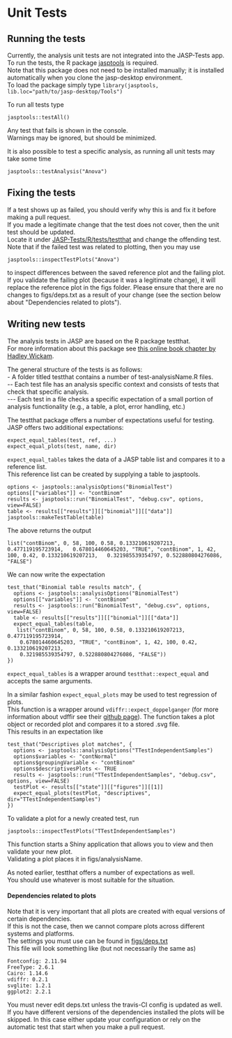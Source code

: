 Unit Tests
==========

Running the tests
-----------------

Currently, the analysis unit tests are not integrated into the JASP-Tests app.  
To run the tests, the R package [jasptools](https://github.com/jasp-stats/jasptools) is required.  
Note that this package does not need to be installed manually; it is installed automatically when you clone the jasp-desktop environment.  
To load the package simply type `library(jasptools, lib.loc="path/to/jasp-desktop/Tools")`

To run all tests type
```
jasptools::testAll()
```

Any test that fails is shown in the console.  
Warnings may be ignored, but should be minimized.

It is also possible to test a specific analysis, as running all unit tests may take some time
```
jasptools::testAnalysis("Anova")
```

Fixing the tests
----------------
If a test shows up as failed, you should verify why this is and fix it before making a pull request.  
If you made a legitimate change that the test does not cover, then the unit test should be updated.  
Locate it under [JASP-Tests/R/tests/testthat](https://github.com/jasp-stats/jasp-desktop/tree/development/JASP-Tests/R/tests/testthat) and change the offending test.  
Note that if the failed test was related to plotting, then you may use
```
jasptools::inspectTestPlots("Anova")
```
to inspect differences between the saved reference plot and the failing plot.  
If you validate the failing plot (because it was a legitimate change), it will replace the reference plot in the figs folder.
Please ensure that there are no changes to figs/deps.txt as a result of your change (see the section below about "Dependencies related to plots").

Writing new tests
-----------------
The analysis tests in JASP are based on the R package testthat.  
For more information about this package see [this online book chapter by Hadley Wickam](http://r-pkgs.had.co.nz/tests.html).

The general structure of the tests is as follows:  
\- A folder titled testthat contains a number of test-analysisName.R files.  
-- Each test file has an analysis specific context and consists of tests that check that specific analysis.  
--- Each test in a file checks a specific expectation of a small portion of analysis functionality (e.g., a table, a plot, error handling, etc.)  

The testthat package offers a number of expectations useful for testing.  
JASP offers two additional expectations:
```
expect_equal_tables(test, ref, ...)
expect_equal_plots(test, name, dir)
```
`expect_equal_tables` takes the data of a JASP table list and compares it to a reference list.  
This reference list can be created by supplying a table to jasptools.
```
options <- jasptools::analysisOptions("BinomialTest")
options[["variables"]] <- "contBinom"
results <- jasptools::run("BinomialTest", "debug.csv", options, view=FALSE)
table <- results[["results"]][["binomial"]][["data"]]
jasptools::makeTestTable(table)
```
The above returns the output

`list("contBinom", 0, 58, 100, 0.58, 0.133210619207213, 0.477119195723914,  
 0.678014460645203, "TRUE", "contBinom", 1, 42, 100, 0.42, 0.133210619207213,  
 0.321985539354797, 0.522880804276086, "FALSE")`

We can now write the expectation
```
test_that("Binomial table results match", {
  options <- jasptools::analysisOptions("BinomialTest")
  options[["variables"]] <- "contBinom"
  results <- jasptools::run("BinomialTest", "debug.csv", options, view=FALSE)
  table <- results[["results"]][["binomial"]][["data"]]
  expect_equal_tables(table,
   list("contBinom", 0, 58, 100, 0.58, 0.133210619207213, 0.477119195723914,
    0.678014460645203, "TRUE", "contBinom", 1, 42, 100, 0.42, 0.133210619207213,
    0.321985539354797, 0.522880804276086, "FALSE"))
})
```

`expect_equal_tables` is a wrapper around `testthat::expect_equal` and accepts the same arguments.

In a similar fashion `expect_equal_plots` may be used to test regression of plots.  
This function is a wrapper around `vdiffr::expect_doppelganger` (for more information about vdffir see their [github page](https://github.com/lionel-/vdiffr)).
The function takes a plot object or recorded plot and compares it to a stored .svg file.  
This results in an expectation like
```
test_that("Descriptives plot matches", {
  options <- jasptools::analysisOptions("TTestIndependentSamples")
  options$variables <- "contNormal"
  options$groupingVariable <- "contBinom"
  options$descriptivesPlots <- TRUE
  results <- jasptools::run("TTestIndependentSamples", "debug.csv", options, view=FALSE)
  testPlot <- results[["state"]][["figures"]][[1]]
  expect_equal_plots(testPlot, "descriptives", dir="TTestIndependentSamples")
})
```
To validate a plot for a newly created test, run
```
jasptools::inspectTestPlots("TTestIndependentSamples")
```
This function starts a Shiny application that allows you to view and then validate your new plot.  
Validating a plot places it in figs/analysisName.

As noted earlier, testthat offers a number of expectations as well.  
You should use whatever is most suitable for the situation.

#### Dependencies related to plots
Note that it is very important that all plots are created with equal versions of certain dependencies.  
If this is not the case, then we cannot compare plots across different systems and platforms.  
The settings you must use can be found in [figs/deps.txt](https://github.com/jasp-stats/jasp-desktop/blob/development/JASP-Tests/R/tests/figs/deps.txt)  
This file will look something like (but not necessarily the same as)
```
Fontconfig: 2.11.94
FreeType: 2.6.1
Cairo: 1.14.6
vdiffr: 0.2.1
svglite: 1.2.1
ggplot2: 2.2.1
```
You must never edit deps.txt unless the travis-CI config is updated as well.
If you have different versions of the dependencies installed the plots will be skipped.
In this case either update your configuration or rely on the automatic test that start when you make a pull request.
